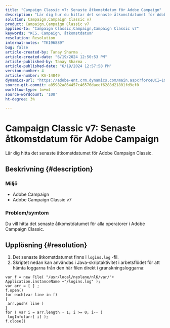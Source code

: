 ```yaml
---
title: "Campaign Classic v7: Senaste åtkomstdatum för Adobe Campaign"
description: "Lär dig hur du hittar det senaste åtkomstdatumet för Adobe Campaign Classic."
solution: Campaign,Campaign Classic v7
product: Campaign,Campaign Classic v7
applies-to: "Campaign Classic,Campaign,Campaign Classic v7"
keywords: "KCS, Campaign, åtkomstdatum"
resolution: Resolution
internal-notes: "TK196889"
bug: false
article-created-by: Tanay Sharma .
article-created-date: "6/19/2024 12:50:53 PM"
article-published-by: Tanay Sharma .
article-published-date: "6/19/2024 12:57:58 PM"
version-number: 4
article-number: KA-14849
dynamics-url: "https://adobe-ent.crm.dynamics.com/main.aspx?forceUCI=1&pagetype=entityrecord&etn=knowledgearticle&id=fb59c88c-3a2e-ef11-840b-6045bd0065b6"
source-git-commit: a85982a864457c46576daeef6288d21801fd9ef0
workflow-type: tm+mt
source-wordcount: '108'
ht-degree: 3%

---
```


# Campaign Classic v7: Senaste åtkomstdatum för Adobe Campaign


Lär dig hitta det senaste åtkomstdatumet för Adobe Campaign Classic.

## Beskrivning {#description}


### Miljö

- Adobe Campaign
- Adobe Campaign Classic v7


### Problem/symtom

Du vill hitta det senaste åtkomstdatumet för alla operatorer i Adobe Campaign Classic.


## Upplösning {#resolution}


1. Det senaste åtkomstdatumet finns i `logins.log` -fil.
2. Skriptet nedan kan användas i Java-skriptaktivitet i arbetsflödet för att hämta loggarna från den här filen direkt i granskningsloggarna:



```
var f = new File( "/usr/local/neolane/nl6/var/"+ Application.instanceName +"/logins.log" );
var arr = [ ] ;
f.open()
for each(var line in f)
{
 arr.push( line )
}
for ( var i = arr.length - 1; i >= 0; i-- )
 logInfo(arr[ i] );
f.close()
```



